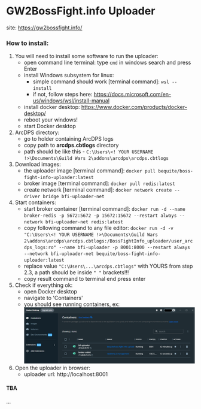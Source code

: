 # GW2BossFight.info Uploader

site: https://gw2bossfight.info/

### How to install:

1. You will need to install some software to run the uploader:
   - open command line terminal: type `cmd` in windows search and press Enter
   - install Windows subsystem for linux:
       - simple command should work [terminal command]: `wsl --install`
       - if not, follow steps here: https://docs.microsoft.com/en-us/windows/wsl/install-manual
   - install docker desktop: https://www.docker.com/products/docker-desktop/
   - reboot your windows!
    - start Docker desktop
2. ArcDPS directory:
    - go to holder containing ArcDPS logs
    - copy path to **arcdps.cbtlogs** directory
    - path should be like this - `C:\Users\<! YOUR USERNAME !>\Documents\Guild Wars 2\addons\arcdps\arcdps.cbtlogs`
3. Download images:
   - the uploader image [terminal command]: `docker pull bequite/boss-fight-info-uploader:latest`
   - broker image [terminal command]: `docker pull redis:latest`
   - create network [terminal command]: `docker network create --driver bridge bfi-uploader-net`
4. Start containers:
   - start broker
     container [terminal command]: `docker run -d --name broker-redis -p 5672:5672 -p 15672:15672 --restart always --network bfi-uploader-net redis:latest`
   - copy following command to any file
     editor: `docker run -d -v "C:\Users\<! YOUR USERNAME !>\Documents\Guild Wars 2\addons\arcdps\arcdps.cbtlogs:/BossFightInfo_uploader/user_arcdps_logs:ro" --name bfi-uploader -p 8001:8000 --restart always --network bfi-uploader-net bequite/boss-fight-info-uploader:latest`
   - replace value `"C:\Users\...\arcdps.cbtlogs"` with YOURS from step 2.3, a path should be inside `" "` brackets!!!
   - copy result command to terminal end press enter
5. Check if everything ok:
   - open Docker desktop
   - navigate to 'Containers'
   - you should see running containers,
     ex: <img src="https://github.com/Valentin-Golyonko/BossFightInfo_uploader/blob/master/media/docker_desctop_example.png" alt="docker_desctop_example">
6. Open the uploader in browser:
    - uploader url: http://localhost:8001

#### TBA

...
